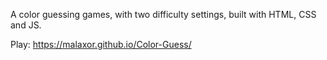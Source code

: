 A color guessing games, with two difficulty settings, built with HTML, CSS and JS.

Play: https://malaxor.github.io/Color-Guess/
